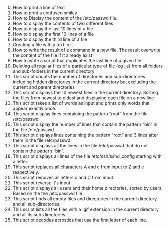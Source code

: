 0) How to print a line of text
1) How to print a confused smiley
2) How to Display the content of the /etc/passwd file.
3) How to display the contents of two different files
4) How to display the last 10 lines of a file
5) How to display the first 10 lines of a file
6) How to display the third line of a file
7) Creating a file with a text in it
8) How to write the result of a command in a new file. The result overwrite the content of the file if it already exist
9) How to write a script that duplicates the last line of a given file
10) Deleting all regular files of a particular type of file (eg .js) from all folders and sub-folders in the current directory
11) This script counts the number of directories and sub-directories including hidden directories in the current directory but excluding the current and parent directories
12) This script displays the 10 newest files in the current directory. Sorting the files from newest to oldest and displaying each file on a new line
13) This script takes a list of words as input and prints only words that appear exactly once.
14) This script display lines containing the pattern “root” from the file /etc/passwd
15) This script display the number of lines that contain the pattern “bin” in the file /etc/passwd
16) This script displays lines containing the pattern “root” and 3 lines after them in the file /etc/passwd.
17) This script displays all the lines in the file /etc/passwd that do not contain the pattern “bin”.
18) This script displays all lines of the file /etc/ssh/sshd_config starting with a letter.
19) This script replaces all characters A and c from input to Z and e respectively.
20) This script removes all letters c and C from input.
21) This script reverse it's input
22) This script displays all users and their home directories, sorted by users. Based on the the /etc/passwd file
23) This script finds all empty files and directories in the current directory and all sub-directories.
24) This script  lists all the files with a .gif extension in the current directory and all its sub-directories.
25) This script decodes acrostics that use the first letter of each line.
